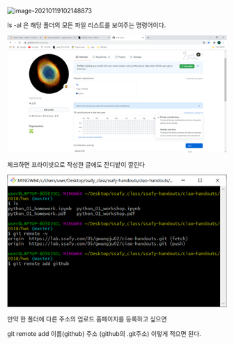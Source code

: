 

![image-20210119102148873](C:\Users\user\AppData\Roaming\Typora\typora-user-images\image-20210119102148873.png)

ls -al 은 해당 폴더의 모든 파일 리스트를 보여주는 명령어이다.



![image-20210119103246672](20210119.assets/image-20210119103246672.png)

체크하면 프라이빗으로 작성한 글에도 잔디밭이 깔린다

![image-20210119104504485](20210119.assets/image-20210119104504485.png)

만약 한 폴더에 다른 주소의 업로드 홈페이지를 등록하고 싶으면

git remote add 이름(github) 주소 (github의 .git주소) 이렇게 적으면 된다.
